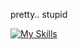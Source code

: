 pretty.. stupid

[![My Skills](https://skillicons.dev/icons?i=js,ts,py,cpp,cs,lua,java,html,css,vscode)](https://skillicons.dev)

